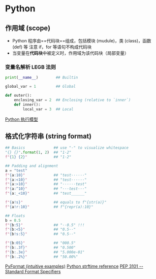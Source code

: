 # Python

## 作用域 (scope)

- Python 程序由==代码块==组成，包括模块 (mudule)，类 (class)，函数 (def) 等
  注意 if，for 等语句不构成代码块
- 当变量在**代码块**中被定义时，作用域为该代码块（局部变量）

### 变量名解析 LEGB 法则

```python
print(__name__)        ## Builtin

global_var = 1         ## Global

def outer():
    enclosing_var = 2  ## Enclosing (relative to `inner`)
    def inner():
        local_var = 3  ## Local
```

[Python 执行模型](https://docs.python.org/3/reference/executionmodel.html)

## 格式化字符串 (string format)

```python
## Basics             ## use "·" to visualize whitespace
"{} {}".format(1, 2)  ## "1·2"
f"{1} {2}"            ## "1·2"

## Padding and alignment
a = "test"
f"{a:10}"             ## "test······"
f"{a:<10}"            ## "test······"
f"{a:>10}"            ## "······test"
f"{a:^10}"            ## "···test···"
f"{a:_<10}"           ## "test______"

f"{a!s}"              ## equals to f"{str(a)}"
f"{a!r:10}"           ## f"{repr(a):10}"

## Floats
b = 0.5
f"{b:5}"              ## "··0.5" !!!
f"{b:<5}"             ## "0.5··"
f"{b!s:5}"            ## "0.5··"

f"{b:05}"             ## "000.5"
f"{b:.3f}"            ## "0.500"
f"{b:.3e}"            ## "5.000e-01"
f"{b:.2%}"            ## "50.00%"
```

[PyFormat (intuitive examples)](https://pyformat.info/)
[Python strftime reference](https://strftime.org/)
[PEP 3101 -- Standard Format Specifiers](https://www.python.org/dev/peps/pep-3101/#format-specifiers)
